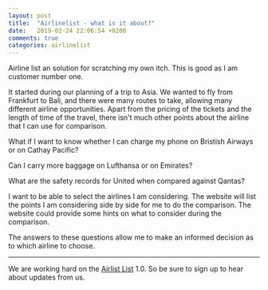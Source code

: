 ```yaml
---
layout: post
title:  "Airlinelist - what is it about?"
date:   2019-02-24 22:06:54 +0200
comments: true
categories: airlinelist 
---
```


Airline list an solution for scratching my own itch. This is good as I am customer number one. 

It started during our planning of a trip to Asia. We wanted to fly from Frankfurt to Bali, and there were many routes to take, allowing many different airline opportunities. Apart from the pricing of the tickets and the length of time of the travel, there isn't much other points about the airline that I can use for comparison. 

What if I want to know whether I can charge my phone on Bristish Airways or on Cathay Pacific? 

Can I carry more baggage on Lufthansa or on Emirates?

What are the safety records for United when compared against Qantas?

I want to be able to select the airlines I am considering. The website will list the points I am considering side by side for me to do the comparison. The website could provide some hints on what to consider during the comparison.

The answers to these questions allow me to make an informed decision as to which airline to choose.

-----------------------------------

We are working hard on the [Airlist List][link1] 1.0. So be sure to sign up to hear about updates from us.

[link1]: https://tehnyitchin.wixsite.com/airlinelist

